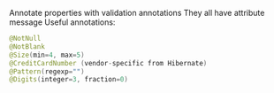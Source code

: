 Annotate properties with validation annotations
They all have attribute message
Useful annotations:  
```Java
@NotNull  
@NotBlank  
@Size(min=4, max=5)  
@CreditCardNumber (vendor-specific from Hibernate)  
@Pattern(regexp="")  
@Digits(integer=3, fraction=0)
```
